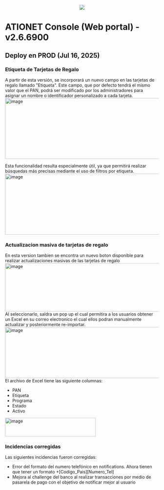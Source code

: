 <p align="center">
  <img src="https://github.com/Ationet/ationetdocs/raw/master/Content/Images/ATIOnetLogo_250x70.png" />
</p>

# ATIONET Console (Web portal) - v2.6.6900

## Deploy en PROD (Jul 16, 2025)

### Etiqueta de Tarjetas de Regalo
A partir de esta versión, se incorporará un nuevo campo en las tarjetas de regalo llamado "Etiqueta". Este campo, que por defecto tendrá el mismo valor que el PAN, podrá ser modificado por los administradores para asignar un nombre o identificador personalizado a cada tarjeta.
<br>
<img width="625" height="199" alt="image" src="https://github.com/user-attachments/assets/aa9b1d94-f86f-4518-ade8-14a51892f2c9"/>
<br>

Esta funcionalidad resulta especialmente útil, ya que permitirá realizar búsquedas más precisas mediante el uso de filtros por etiqueta.
<br>
<img width="770" height="200" alt="image" src="https://github.com/user-attachments/assets/648351ae-b156-4af6-9f2d-ccd683fa84bd" />


### Actualizacion masiva de tarjetas de regalo
En esta version tambien se encontra un nuevo boton disponible para realizar actualizaciones masivas de las tarjetas de regalo
<br>
<img width="772" height="158" alt="image" src="https://github.com/user-attachments/assets/f3eeb926-99ad-4eee-84a1-ae5f17850cc9" />
<br>
Al seleccionarlo, saldra un pop up el cual permitira a los usuarios obtener un Excel en su correo electronico el cual ellos podran manualmente actualizar y posteriormente re-importar.
<br>
<img width="541" height="167" alt="image" src="https://github.com/user-attachments/assets/1e4d986e-6746-4630-878a-e658fd010352" />
<br>
El archivo de Excel tiene las siguiente columnas:
-	PAN
-	Etiqueta
-	Programa
-	Estado
-	Activo
<img width="297" height="61" alt="image" src="https://github.com/user-attachments/assets/25216216-8df2-476f-81eb-744544f06a4a" />


### Incidencias corregidas
Las siguientes incidencias fueron corregidas:
- Error del formato del numero telefónico en notifications. Ahora tienen que tener un formato +[Codigo_Pais][Numero_Tel]
- Mejora al challenge del banco al realizar transacciones por medio de pasarela de pago con el objetivo de notificar mejor al usuario 


